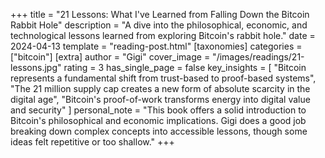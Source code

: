 +++
title = "21 Lessons: What I've Learned from Falling Down the Bitcoin Rabbit Hole"
description = "A dive into the philosophical, economic, and technological lessons learned from exploring Bitcoin's rabbit hole."
date = 2024-04-13
template = "reading-post.html"
[taxonomies]
categories = ["bitcoin"]
[extra]
author = "Gigi"
cover_image = "/images/readings/21-lessons.jpg"
rating = 3
has_single_page = false
key_insights = [
    "Bitcoin represents a fundamental shift from trust-based to proof-based systems",
    "The 21 million supply cap creates a new form of absolute scarcity in the digital age",
    "Bitcoin's proof-of-work transforms energy into digital value and security"
]
personal_note = "This book offers a solid introduction to Bitcoin's philosophical and economic implications. Gigi does a good job breaking down complex concepts into accessible lessons, though some ideas felt repetitive or too shallow."
+++